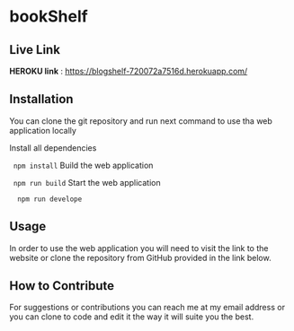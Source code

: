 # bookShelf

## Live Link
**HEROKU link** : https://blogshelf-720072a7516d.herokuapp.com/

## Installation
You can clone the git repository and run next command to use tha web application locally

Install all dependencies

 ``` npm install```
Build the web application

 ``` npm run build```
Start the web application

```  npm run develope```
## Usage
In order to use the web application you will need to visit the link to the website or clone the repository from GitHub provided in the link below.

## How to Contribute
For suggestions or contributions you can reach me at my email address or you can clone to code and edit it the way it will suite you the best.
